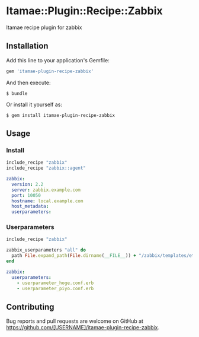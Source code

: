 # Itamae::Plugin::Recipe::Zabbix

Itamae recipe plugin for zabbix

## Installation

Add this line to your application's Gemfile:

```ruby
gem 'itamae-plugin-recipe-zabbix'
```

And then execute:

    $ bundle

Or install it yourself as:

    $ gem install itamae-plugin-recipe-zabbix

## Usage

### Install

```ruby
include_recipe "zabbix"
include_recipe "zabbix::agent"
```

```yaml
zabbix:
  version: 2.2
  server: zabbix.example.com
  port: 10050
  hostname: local.example.com
  host_metadata:
  userparameters:
```

### Userparameters

```ruby
include_recipe "zabbix"

zabbix_userparameters "all" do
  path File.expand_path(File.dirname(__FILE__)) + "/zabbix/templates/etc/zabbix/zabbix_agentd.d/"
end
```

```yaml
zabbix:
  userparameters:
    - userparameter_hoge.conf.erb
    - userparameter_piyo.conf.erb
```

## Contributing

Bug reports and pull requests are welcome on GitHub at https://github.com/[USERNAME]/itamae-plugin-recipe-zabbix.
